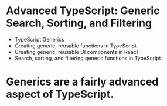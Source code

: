 # Advanced TypeScript: Generic Search, Sorting, and Filtering

- TypeScript Generics
- Creating generic, reusable functions in TypeScript
- Creating generic, reusable UI components in React
- Search, sorting, and filtering generic functions in TypeScript


# Generics are a fairly advanced aspect of TypeScript.
